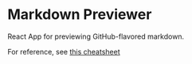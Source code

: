 # Markdown Previewer

React App for previewing GitHub-flavored markdown.

For reference, see [this cheatsheet](https://github.com/adam-p/markdown-here/wiki/Markdown-Cheatsheet)
